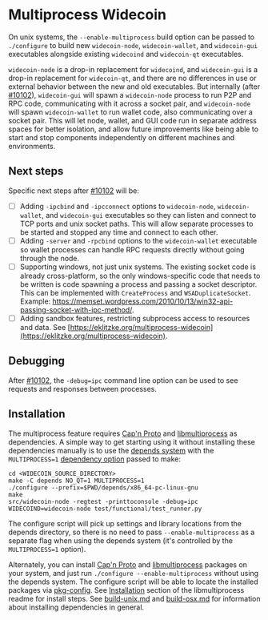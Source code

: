 # Multiprocess Widecoin

On unix systems, the `--enable-multiprocess` build option can be passed to `./configure` to build new `widecoin-node`, `widecoin-wallet`, and `widecoin-gui` executables alongside existing `widecoind` and `widecoin-qt` executables.

`widecoin-node` is a drop-in replacement for `widecoind`, and `widecoin-gui` is a drop-in replacement for `widecoin-qt`, and there are no differences in use or external behavior between the new and old executables. But internally (after [#10102](https://github.com/mraksoll4/widecoin/pull/10102)), `widecoin-gui` will spawn a `widecoin-node` process to run P2P and RPC code, communicating with it across a socket pair, and `widecoin-node` will spawn `widecoin-wallet` to run wallet code, also communicating over a socket pair. This will let node, wallet, and GUI code run in separate address spaces for better isolation, and allow future improvements like being able to start and stop components independently on different machines and environments.

## Next steps

Specific next steps after [#10102](https://github.com/mraksoll4/widecoin/pull/10102) will be:

- [ ] Adding `-ipcbind` and `-ipcconnect` options to `widecoin-node`, `widecoin-wallet`, and `widecoin-gui` executables so they can listen and connect to TCP ports and unix socket paths. This will allow separate processes to be started and stopped any time and connect to each other.
- [ ] Adding `-server` and `-rpcbind` options to the `widecoin-wallet` executable so wallet processes can handle RPC requests directly without going through the node.
- [ ] Supporting windows, not just unix systems. The existing socket code is already cross-platform, so the only windows-specific code that needs to be written is code spawning a process and passing a socket descriptor. This can be implemented with `CreateProcess` and `WSADuplicateSocket`. Example: https://memset.wordpress.com/2010/10/13/win32-api-passing-socket-with-ipc-method/.
- [ ] Adding sandbox features, restricting subprocess access to resources and data. See [https://eklitzke.org/multiprocess-widecoin](https://eklitzke.org/multiprocess-widecoin).

## Debugging

After [#10102](https://github.com/mraksoll4/widecoin/pull/10102), the `-debug=ipc` command line option can be used to see requests and responses between processes.

## Installation

The multiprocess feature requires [Cap'n Proto](https://capnproto.org/) and [libmultiprocess](https://github.com/chaincodelabs/libmultiprocess) as dependencies. A simple way to get starting using it without installing these dependencies manually is to use the [depends system](../depends) with the `MULTIPROCESS=1` [dependency option](../depends#dependency-options) passed to make:

```
cd <WIDECOIN_SOURCE_DIRECTORY>
make -C depends NO_QT=1 MULTIPROCESS=1
./configure --prefix=$PWD/depends/x86_64-pc-linux-gnu
make
src/widecoin-node -regtest -printtoconsole -debug=ipc
WIDECOIND=widecoin-node test/functional/test_runner.py
```

The configure script will pick up settings and library locations from the depends directory, so there is no need to pass `--enable-multiprocess` as a separate flag when using the depends system (it's controlled by the `MULTIPROCESS=1` option).

Alternately, you can install [Cap'n Proto](https://capnproto.org/) and [libmultiprocess](https://github.com/chaincodelabs/libmultiprocess) packages on your system, and just run `./configure --enable-multiprocess` without using the depends system. The configure script will be able to locate the installed packages via [pkg-config](https://www.freedesktop.org/wiki/Software/pkg-config/). See [Installation](https://github.com/chaincodelabs/libmultiprocess#installation) section of the libmultiprocess readme for install steps. See [build-unix.md](build-unix.md) and [build-osx.md](build-osx.md) for information about installing dependencies in general.
